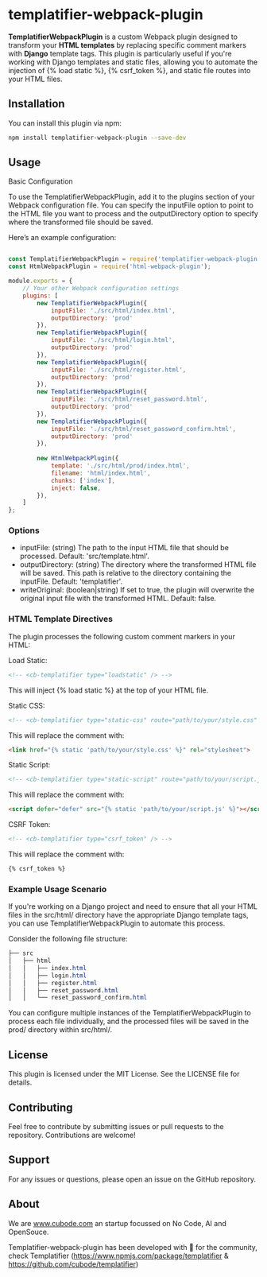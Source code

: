 # templatifier-webpack-plugin

**TemplatifierWebpackPlugin** is a custom Webpack plugin designed to transform your **HTML templates** by replacing specific comment markers with **Django** template tags. This plugin is particularly useful if you're working with Django templates and static files, allowing you to automate the injection of {% load static %}, {% csrf_token %}, and static file routes into your HTML files.

## Installation
You can install this plugin via npm:

```bash
npm install templatifier-webpack-plugin --save-dev
```

## Usage

Basic Configuration

To use the TemplatifierWebpackPlugin, add it to the plugins section of your Webpack configuration file. You can specify the inputFile option to point to the HTML file you want to process and the outputDirectory option to specify where the transformed file should be saved.

Here’s an example configuration:

```javascript

const TemplatifierWebpackPlugin = require('templatifier-webpack-plugin');
const HtmlWebpackPlugin = require('html-webpack-plugin');

module.exports = {
    // Your other Webpack configuration settings
    plugins: [
        new TemplatifierWebpackPlugin({
            inputFile: './src/html/index.html',
            outputDirectory: 'prod'
        }),
        new TemplatifierWebpackPlugin({
            inputFile: './src/html/login.html',
            outputDirectory: 'prod'
        }),
        new TemplatifierWebpackPlugin({
            inputFile: './src/html/register.html',
            outputDirectory: 'prod'
        }),
        new TemplatifierWebpackPlugin({
            inputFile: './src/html/reset_password.html',
            outputDirectory: 'prod'
        }),
        new TemplatifierWebpackPlugin({
            inputFile: './src/html/reset_password_confirm.html',
            outputDirectory: 'prod'
        }),
          
        new HtmlWebpackPlugin({
            template: './src/html/prod/index.html',
            filename: 'html/index.html',
            chunks: ['index'],
            inject: false,
        }),
    ]
};
```

### Options

- inputFile: (string) The path to the input HTML file that should be processed. Default: 'src/template.html'.
- outputDirectory: (string) The directory where the transformed HTML file will be saved. This path is relative to the directory containing the inputFile. Default: 'templatifier'.
- writeOriginal: (boolean|string) If set to true, the plugin will overwrite the original input file with the transformed HTML. Default: false.

### HTML Template Directives

The plugin processes the following custom comment markers in your HTML:

Load Static:

```html
<!-- <cb-templatifier type="loadstatic" /> -->
```

This will inject {% load static %} at the top of your HTML file.

Static CSS:

```html
<!-- <cb-templatifier type="static-css" route="path/to/your/style.css" /> -->
```

This will replace the comment with:

```html
<link href="{% static 'path/to/your/style.css' %}" rel="stylesheet">
```

Static Script:

```html
<!-- <cb-templatifier type="static-script" route="path/to/your/script.js" /> -->
```

This will replace the comment with:

```html
<script defer="defer" src="{% static 'path/to/your/script.js' %}"></script>
```

CSRF Token:

```html
<!-- <cb-templatifier type="csrf_token" /> -->
```

This will replace the comment with:

```html
{% csrf_token %}
```

### Example Usage Scenario

If you're working on a Django project and need to ensure that all your HTML files in the src/html/ directory have the appropriate Django template tags, you can use TemplatifierWebpackPlugin to automate this process.

Consider the following file structure:

```css
├── src
│   ├── html
│   │   ├── index.html
│   │   ├── login.html
│   │   ├── register.html
│   │   ├── reset_password.html
│   │   └── reset_password_confirm.html
```

You can configure multiple instances of the TemplatifierWebpackPlugin to process each file individually, and the processed files will be saved in the prod/ directory within src/html/.

## License
This plugin is licensed under the MIT License. See the LICENSE file for details.

## Contributing
Feel free to contribute by submitting issues or pull requests to the repository. Contributions are welcome!

## Support
For any issues or questions, please open an issue on the GitHub repository.

## About
We are www.cubode.com an startup focussed on No Code, AI and OpenSouce.

Templatifier-webpack-plugin has been developed with 💙 for the community, check Templatifier (https://www.npmjs.com/package/templatifier & https://github.com/cubode/templatifier) 